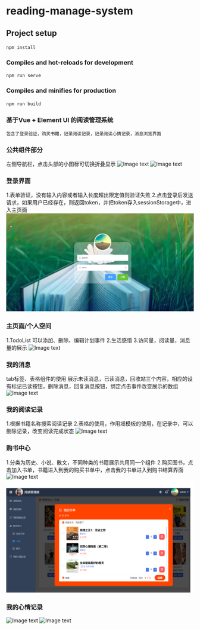 # reading-manage-system

## Project setup
```
npm install
```

### Compiles and hot-reloads for development
```
npm run serve
```

### Compiles and minifies for production
```
npm run build
```
### 基于Vue + Element UI 的阅读管理系统
    包含了登录验证，购买书籍，记录阅读记录，记录阅读心情记录，消息浏览界面
### 公共组件部分
左侧导航栏，点击头部的小图标可切换折叠显示
![Image text](https://github.com/be-hard/ReadingManageSystem/raw/master/screen/nav.png)
![Image text](https://github.com/be-hard/ReadingManageSystem/raw/master/screen/nav01.png)
### 登录界面
1.表单验证，没有输入内容或者输入长度超出限定值则验证失败
2.点击登录后发送请求，如果用户已经存在，则返回token，并把token存入sessionStorage中，进入主页面
![Image text](https://github.com/be-hard/ReadingManageSystem/raw/master/screen/图片1.png)

### 主页面/个人空间
1.TodoList 
可以添加、删除、编辑计划事件
2.生活感悟
3.访问量，阅读量，消息量的展示
![Image text](https://github.com/be-hard/ReadingManageSystem/raw/master/screen/图片2.png)
### 我的消息
tab标签、表格组件的使用
展示未读消息，已读消息，回收站三个内容，相应的设有标记已读按钮，删除消息，回复消息按钮，绑定点击事件改变展示的数组
![Image text](https://github.com/be-hard/ReadingManageSystem/raw/master/screen/图片3.png)
### 我的阅读记录
1.根据书籍名称搜索阅读记录
2.表格的使用，作用域模板的使用，在记录中，可以删除记录，改变阅读完成状态
![Image text](https://github.com/be-hard/ReadingManageSystem/raw/master/screen/图片4.png)
### 购书中心
1.分类为历史、小说、散文，不同种类的书籍展示共用同一个组件
2.购买图书，点击加入书单，书籍进入到我的购买书单中，点击我的书单进入到购书结算界面
![Image text](https://github.com/be-hard/ReadingManageSystem/raw/master/screen/图片5.png)
![Image text](https://github.com/be-hard/ReadingManageSystem/raw/master/screen/图片6.png)
### 我的心情记录
![Image text](https://github.com/be-hard/ReadingManageSystem/raw/master/screen/图片7.png)
![Image text](https://github.com/be-hard/ReadingManageSystem/raw/master/screen/图片8.png)